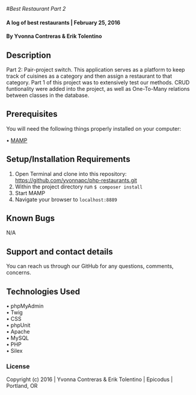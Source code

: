 #_Best Restaurant Part 2_

#### A log of best restaurants | February 25, 2016

#### By Yvonna Contreras & Erik Tolentino

## Description

Part 2: Pair-project switch. This application serves as a platform to keep track of cuisines as a category and then assign a restaurant to that category. Part 1 of this project was to extensively test our methods. CRUD funtionality were added into the project, as well as One-To-Many relations between classes in the database.

## Prerequisites

You will need the following things properly installed on your computer:

• [MAMP](https://www.mamp.info/en/downloads/)

## Setup/Installation Requirements

1. Open Terminal and clone into this repository: https://github.com/yvonnapc/php-restaurants.git<br>
2. Within the project directory run ```$ composer install``` <br>
3. Start MAMP<br>
4. Navigate your browser to ```localhost:8889```<br>

## Known Bugs

N/A

## Support and contact details

You can reach us through our GitHub for any questions, comments, concerns.

## Technologies Used

• phpMyAdmin<br>
• Twig<br>
• CSS<br>
• phpUnit<br>
• Apache<br>
• MySQL<br>
• PHP<br>
• Silex<br>

### License

Copyright (c) 2016 |  Yvonna Contreras & Erik Tolentino |  Epicodus  | Portland, OR
